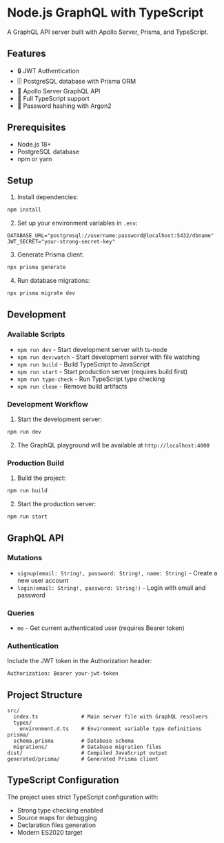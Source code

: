 # Node.js GraphQL with TypeScript

A GraphQL API server built with Apollo Server, Prisma, and TypeScript.

## Features

- 🔒 JWT Authentication
- 🗄️ PostgreSQL database with Prisma ORM
- 🚀 Apollo Server GraphQL API
- 📝 Full TypeScript support
- 🔐 Password hashing with Argon2

## Prerequisites

- Node.js 18+ 
- PostgreSQL database
- npm or yarn

## Setup

1. Install dependencies:
```bash
npm install
```

2. Set up your environment variables in `.env`:
```env
DATABASE_URL="postgresql://username:password@localhost:5432/dbname"
JWT_SECRET="your-strong-secret-key"
```

3. Generate Prisma client:
```bash
npx prisma generate
```

4. Run database migrations:
```bash
npx prisma migrate dev
```

## Development

### Available Scripts

- `npm run dev` - Start development server with ts-node
- `npm run dev:watch` - Start development server with file watching
- `npm run build` - Build TypeScript to JavaScript
- `npm run start` - Start production server (requires build first)
- `npm run type-check` - Run TypeScript type checking
- `npm run clean` - Remove build artifacts

### Development Workflow

1. Start the development server:
```bash
npm run dev
```

2. The GraphQL playground will be available at `http://localhost:4000`

### Production Build

1. Build the project:
```bash
npm run build
```

2. Start the production server:
```bash
npm run start
```

## GraphQL API

### Mutations

- `signup(email: String!, password: String!, name: String)` - Create a new user account
- `login(email: String!, password: String!)` - Login with email and password

### Queries

- `me` - Get current authenticated user (requires Bearer token)

### Authentication

Include the JWT token in the Authorization header:
```
Authorization: Bearer your-jwt-token
```

## Project Structure

```
src/
  index.ts              # Main server file with GraphQL resolvers
  types/
    environment.d.ts    # Environment variable type definitions
prisma/
  schema.prisma         # Database schema
  migrations/           # Database migration files
dist/                   # Compiled JavaScript output
generated/prisma/       # Generated Prisma client
```

## TypeScript Configuration

The project uses strict TypeScript configuration with:
- Strong type checking enabled
- Source maps for debugging
- Declaration files generation
- Modern ES2020 target